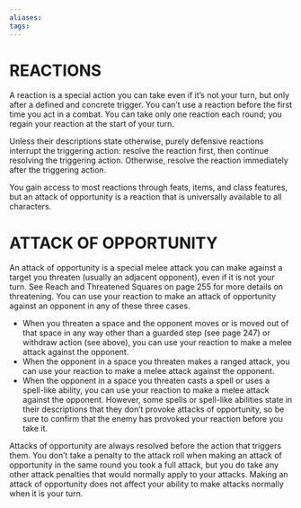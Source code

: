 ```yaml
---
aliases: 
tags: 
---
```

# REACTIONS

A reaction is a special action you can take even if it’s not your turn, but only after a defined and concrete trigger. You can’t use a reaction before the first time you act in a combat. You can take only one reaction each round; you regain your reaction at the start of your turn.  
  
Unless their descriptions state otherwise, purely defensive reactions interrupt the triggering action: resolve the reaction first, then continue resolving the triggering action. Otherwise, resolve the reaction immediately after the triggering action.  
  
You gain access to most reactions through feats, items, and class features, but an attack of opportunity is a reaction that is universally available to all characters. 

# ATTACK OF OPPORTUNITY

An attack of opportunity is a special melee attack you can make against a target you threaten (usually an adjacent opponent), even if it is not your turn. See Reach and Threatened Squares on page 255 for more details on threatening. You can use your reaction to make an attack of opportunity against an opponent in any of these three cases. 

-   When you threaten a space and the opponent moves or is moved out of that space in any way other than a guarded step (see page 247) or withdraw action (see above), you can use your reaction to make a melee attack against the opponent.
-   When the opponent in a space you threaten makes a ranged attack, you can use your reaction to make a melee attack against the opponent.
-   When the opponent in a space you threaten casts a spell or uses a spell-like ability, you can use your reaction to make a melee attack against the opponent. However, some spells or spell-like abilities state in their descriptions that they don’t provoke attacks of opportunity, so be sure to confirm that the enemy has provoked your reaction before you take it.

Attacks of opportunity are always resolved before the action that triggers them. You don’t take a penalty to the attack roll when making an attack of opportunity in the same round you took a full attack, but you do take any other attack penalties that would normally apply to your attacks. Making an attack of opportunity does not affect your ability to make attacks normally when it is your turn.